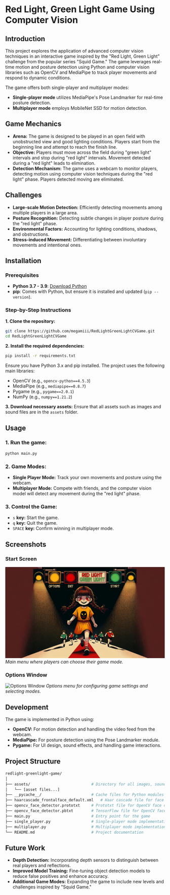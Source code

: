 # Red Light, Green Light Game Using Computer Vision
## Introduction
This project explores the application of advanced computer vision techniques in an interactive game inspired by the "Red Light, Green Light" challenge from the popular series "Squid Game." The game leverages real-time motion and posture detection using Python and computer vision libraries such as OpenCV and MediaPipe to track player movements and respond to dynamic conditions.

The game offers both single-player and multiplayer modes:
- **Single-player mode** utilizes MediaPipe's Pose Landmarker for real-time posture detection.
- **Multiplayer mode** employs MobileNet SSD for motion detection.

## Game Mechanics
- **Arena:** The game is designed to be played in an open field with unobstructed view and good lighting conditions. Players start from the beginning line and attempt to reach the finish line.
- **Objective:** Players must move across the field during "green light" intervals and stop during "red light" intervals. Movement detected during a "red light" leads to elimination.
- **Detection Mechanism:** The game uses a webcam to monitor players, detecting motion using computer vision techniques during the "red light" phase. Players detected moving are eliminated.

## Challenges
- **Large-scale Motion Detection:** Efficiently detecting movements among multiple players in a large area.
- **Posture Recognition:** Detecting subtle changes in player posture during the "red light" phase.
- **Environmental Factors:** Accounting for lighting conditions, shadows, and obstructions.
- **Stress-induced Movement:** Differentiating between involuntary movements and intentional ones.

## Installation
### Prerequisites
- **Python 3.7 - 3.9**: [Download Python](https://www.python.org/downloads/)
- **pip**: Comes with Python, but ensure it is installed and updated (`pip --version`).

### Step-by-Step Instructions
**1. Clone the repository:**
```sh
git clone https://github.com/megamiii/RedLightGreenLightCVGame.git
cd RedLightGreenLightCVGame
```

**2. Install the required dependencies:**
```sh
pip install -r requirements.txt
```

Ensure you have Python 3.x and pip installed. The project uses the following main libraries:
- OpenCV (e.g., `opencv-python==4.5.3`)
- MediaPipe (e.g., `mediapipe==0.8.7`)
- Pygame (e.g., `pygame==2.0.1`)
- NumPy (e.g., `numpy==1.21.2`)

**3. Download necessary assets:** Ensure that all assets such as images and sound files are in the `assets` folder.

## Usage
### 1. Run the game:
```sh
python main.py
```

### 2. Game Modes:
- **Single Player Mode:** Track your own movements and posture using the webcam.
- **Multiplayer Mode:** Compete with friends, and the computer vision model will detect any movement during the "red light" phase.

### 3. Control the Game:
- `s` **key:** Start the game.
- `q` **key:** Quit the game.
- `SPACE` **key:** Confirm winning in multiplayer mode.

## Screenshots
### Start Screen
![Start Screen](assets/start_screen.png)
*Main menu where players can choose their game mode.*

### Options Window
![Options Window](assets/options_window.png)
*Options menu for configuring game settings and selecting modes.*

## Development
The game is implemented in Python using:
- **OpenCV:** For motion detection and handling the video feed from the webcam.
- **MediaPipe:** For posture detection using the Pose Landmarker module.
- **Pygame:** For UI design, sound effects, and handling game interactions.
  
## Project Structure
```graphql
redlight-greenlight-game/
│
├── assets/                           # Directory for all images, sounds, and other assets
│   └── [asset files...]
├── __pycache__/                      # Cache files for Python modules
├── haarcascade_frontalface_default.xml   # Haar cascade file for face detection
├── opencv_face_detector.prototxt     # Prototxt file for OpenCV face detector
├── opencv_face_detector.pbtxt        # TensorFlow file for OpenCV face detector
├── main.py                           # Entry point for the game
├── single_player.py                  # Single-player mode implementation
├── multiplayer.py                    # Multiplayer mode implementation
└── README.md                         # Project documentation
```

## Future Work
- **Depth Detection:** Incorporating depth sensors to distinguish between real players and reflections.
- **Improved Model Training:** Fine-tuning object detection models to reduce false positives and enhance accuracy.
- **Additional Game Modes:** Expanding the game to include new levels and challenges inspired by "Squid Game."